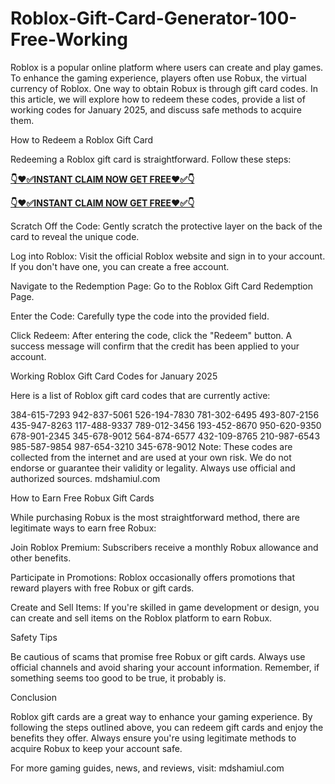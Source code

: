 # Roblox-Gift-Card-Generator-100-Free-Working
Roblox is a popular online platform where users can create and play games. To enhance the gaming experience, players often use Robux, the virtual currency of Roblox. One way to obtain Robux is through gift card codes. In this article, we will explore how to redeem these codes, provide a list of working codes for January 2025, and discuss safe methods to acquire them.

How to Redeem a Roblox Gift Card

Redeeming a Roblox gift card is straightforward. Follow these steps:

**[👇❤️✅INSTANT CLAIM NOW GET FREE❤️✅👇](https://tinyurl.com/Roblox265)**

**[👇❤️✅INSTANT CLAIM NOW GET FREE❤️✅👇](https://tinyurl.com/Roblox265)**

Scratch Off the Code: Gently scratch the protective layer on the back of the card to reveal the unique code.

Log into Roblox: Visit the official Roblox website and sign in to your account. If you don't have one, you can create a free account.

Navigate to the Redemption Page: Go to the Roblox Gift Card Redemption Page.

Enter the Code: Carefully type the code into the provided field.

Click Redeem: After entering the code, click the "Redeem" button. A success message will confirm that the credit has been applied to your account.

Working Roblox Gift Card Codes for January 2025

Here is a list of Roblox gift card codes that are currently active:

384-615-7293
942-837-5061
526-194-7830
781-302-6495
493-807-2156
435-947-8263
117-488-9337
789-012-3456
193-452-8670
950-620-9350
678-901-2345
345-678-9012
564-874-6577
432-109-8765
210-987-6543
985-587-9854
987-654-3210
345-678-9012
Note: These codes are collected from the internet and are used at your own risk. We do not endorse or guarantee their validity or legality. Always use official and authorized sources. 
mdshamiul.com

How to Earn Free Robux Gift Cards

While purchasing Robux is the most straightforward method, there are legitimate ways to earn free Robux:

Join Roblox Premium: Subscribers receive a monthly Robux allowance and other benefits.

Participate in Promotions: Roblox occasionally offers promotions that reward players with free Robux or gift cards.

Create and Sell Items: If you're skilled in game development or design, you can create and sell items on the Roblox platform to earn Robux.

Safety Tips

Be cautious of scams that promise free Robux or gift cards. Always use official channels and avoid sharing your account information. Remember, if something seems too good to be true, it probably is.

Conclusion

Roblox gift cards are a great way to enhance your gaming experience. By following the steps outlined above, you can redeem gift cards and enjoy the benefits they offer. Always ensure you're using legitimate methods to acquire Robux to keep your account safe.

For more gaming guides, news, and reviews, visit: mdshamiul.com
